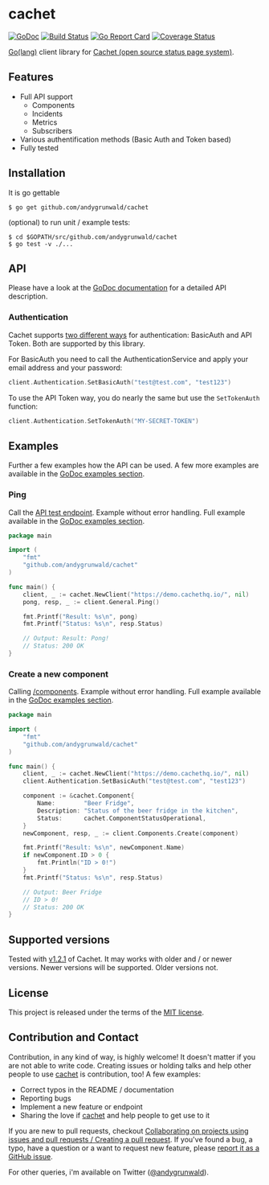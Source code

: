 # cachet

[![GoDoc](https://godoc.org/github.com/andygrunwald/cachet?status.svg)](https://godoc.org/github.com/andygrunwald/cachet)
[![Build Status](https://travis-ci.org/andygrunwald/cachet.svg?branch=master)](https://travis-ci.org/andygrunwald/cachet)
[![Go Report Card](https://goreportcard.com/badge/github.com/andygrunwald/cachet)](https://goreportcard.com/report/github.com/andygrunwald/cachet)
[![Coverage Status](https://coveralls.io/repos/github/andygrunwald/cachet/badge.svg?branch=master)](https://coveralls.io/github/andygrunwald/cachet?branch=master)

[Go(lang)](https://golang.org/) client library for [Cachet (open source status page system)](https://cachethq.io/).

## Features

* Full API support
	* Components
	* Incidents
	* Metrics
	* Subscribers
* Various authentification methods (Basic Auth and Token based)
* Fully tested

## Installation

It is go gettable

    $ go get github.com/andygrunwald/cachet

(optional) to run unit / example tests:

    $ cd $GOPATH/src/github.com/andygrunwald/cachet
    $ go test -v ./...

## API

Please have a look at the [GoDoc documentation](https://godoc.org/github.com/andygrunwald/cachet) for a detailed API description.

### Authentication

Cachet supports [two different ways](https://docs.cachethq.io/docs/api-authentication) for authentication: BasicAuth and API Token.
Both are supported by this library.

For BasicAuth you need to call the AuthenticationService and apply your email address and your password:

```go
client.Authentication.SetBasicAuth("test@test.com", "test123")
```

To use the API Token way, you do nearly the same but use the `SetTokenAuth` function:

```go
client.Authentication.SetTokenAuth("MY-SECRET-TOKEN")
```

## Examples

Further a few examples how the API can be used.
A few more examples are available in the [GoDoc examples section](https://godoc.org/github.com/andygrunwald/cachet#pkg-examples).

### Ping

Call the [API test endpoint](https://docs.cachethq.io/docs/ping). Example without error handling.
Full example available in the [GoDoc examples section](https://godoc.org/github.com/andygrunwald/cachet#pkg-examples).

```go
package main

import (
	"fmt"
	"github.com/andygrunwald/cachet"
)

func main() {
	client, _ := cachet.NewClient("https://demo.cachethq.io/", nil)
	pong, resp, _ := client.General.Ping()

	fmt.Printf("Result: %s\n", pong)
	fmt.Printf("Status: %s\n", resp.Status)

	// Output: Result: Pong!
	// Status: 200 OK
}
```

### Create a new component

Calling [/components](https://docs.cachethq.io/docs/components). Example without error handling.
Full example available in the [GoDoc examples section](https://godoc.org/github.com/andygrunwald/cachet#pkg-examples).

```go
package main

import (
	"fmt"
	"github.com/andygrunwald/cachet"
)

func main() {
	client, _ := cachet.NewClient("https://demo.cachethq.io/", nil)
	client.Authentication.SetBasicAuth("test@test.com", "test123")

	component := &cachet.Component{
		Name:        "Beer Fridge",
		Description: "Status of the beer fridge in the kitchen",
		Status:      cachet.ComponentStatusOperational,
	}
	newComponent, resp, _ := client.Components.Create(component)

	fmt.Printf("Result: %s\n", newComponent.Name)
	if newComponent.ID > 0 {
		fmt.Println("ID > 0!")
	}
	fmt.Printf("Status: %s\n", resp.Status)

	// Output: Beer Fridge
	// ID > 0!
	// Status: 200 OK
}
```

## Supported versions

Tested with [v1.2.1](https://github.com/cachethq/Cachet/releases/tag/v1.2.1) of Cachet.
It may works with older and / or newer versions.
Newer versions will be supported. Older versions not.

## License

This project is released under the terms of the [MIT license](http://en.wikipedia.org/wiki/MIT_License).

## Contribution and Contact

Contribution, in any kind of way, is highly welcome!
It doesn't matter if you are not able to write code.
Creating issues or holding talks and help other people to use [cachet](https://github.com/andygrunwald/cachet) is contribution, too!
A few examples:

* Correct typos in the README / documentation
* Reporting bugs
* Implement a new feature or endpoint
* Sharing the love if [cachet](https://github.com/andygrunwald/cachet) and help people to get use to it

If you are new to pull requests, checkout [Collaborating on projects using issues and pull requests / Creating a pull request](https://help.github.com/articles/creating-a-pull-request/).
If you've found a bug, a typo, have a question or a want to request new feature, please [report it as a GitHub issue](https://github.com/andygrunwald/cachet/issues).

For other queries, i'm available on Twitter ([@andygrunwald](https://twitter.com/andygrunwald)).